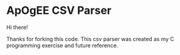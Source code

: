 # ApOgEE CSV Parser

Hi there!

Thanks for forking this code. This csv parser was created as my C programming exercise and future reference.
